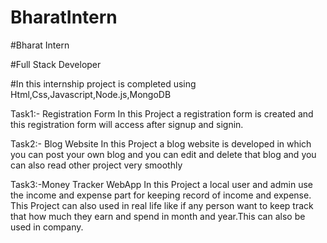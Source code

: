 # BharatIntern
#Bharat Intern

#Full Stack Developer

#In this internship project is completed using Html,Css,Javascript,Node.js,MongoDB

Task1:- Registration Form
In this Project a registration form is created and this registration form will access after
signup and signin.

Task2:- Blog Website
In this Project a blog website is developed in which you can post your own blog and you can
edit and delete that blog and you can also read other project very smoothly

Task3:-Money Tracker WebApp
In this Project a local user and admin use the income and expense part for keeping record
of income and expense. This Project can also used in real life like if any person want to keep
track that how much they earn and spend in month and year.This can also be used in company.
